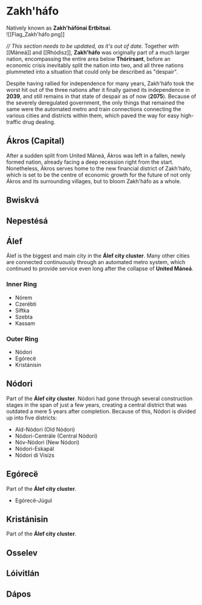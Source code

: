 # Zakh'háfo
Natively known as **Zakh'háfónai Ertbitsai**. \
![[Flag_Zakh'háfo.png]]

*// This section needs to be updated, as it's out of date.* Together with [[Máneá]] and [[Rhódisz]], **Zakh'háfo** was originally part of a much larger nation, encompassing the entire area below **Thórirsant**, before an economic crisis inevitably split the nation into two, and all three nations plummeted into a situation that could only be described as "despair". 

Despite having rallied for independence for many years, Zakh'háfo took the worst hit out of the three nations after it finally gained its independence in **2039**, and still remains in that state of despair as of now (**2075**). Because of the severely deregulated government, the only things that remained the same were the automated metro and train connections connecting the various cities and districts within them, which paved the way for easy high-traffic drug dealing. 
## Ákros (Capital)
After a sudden split from United Máneá, Ákros was left in a fallen, newly formed nation, already facing a deep recession right from the start. Nonetheless, Ákros serves home to the new financial district of Zakh'háfo, which is set to be the centre of economic growth for the future of not only Ákros and its surrounding villages, but to bloom Zakh'háfo as a whole.
## Bwiskvá

## Nepestésá

## Álef
Álef is the biggest and main city in the **Álef city cluster**. Many other cities are connected continuously through an automated metro system, which continued to provide service even long after the collapse of **United Máneá**.
### Inner Ring
- Nórem
- Czerébti
- Siftka
- Szebta
- Kassam
### Outer Ring
- Nódori
- Egórecë
- Kristánisin
## Nódori
Part of the **Álef city cluster**. Nódori had gone through several construction stages in the span of just a few years, creating a central district that was outdated a mere 5 years after completion. Because of this, Nódori is divided up into five districts:
- Ald-Nódori (Old Nódori)
- Nódori-Centrále (Central Nódori)
- Nóv-Nódori (New Nódori)
- Nódori-Eskapál 
- Nódori di Visízs
## Egórecë
Part of the **Álef city cluster**.
- Egórecë-Júgul
## Kristánisin
Part of the **Álef city cluster**.
## Osselev
## Lóivitlán
## Dápos
